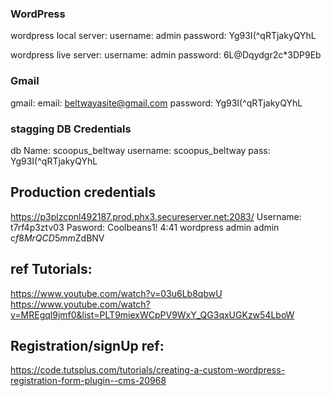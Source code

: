 ### WordPress ###
wordpress local server:
username: admin
password: Yg93I(^qRTjakyQYhL

wordpress live server:
username: admin
password: 6L@Dqydgr2c*3DP9Eb

### Gmail ###
gmail:
email: beltwayasite@gmail.com
password: Yg93I(^qRTjakyQYhL

### stagging DB Credentials ###
db Name: scoopus_beltway
username: scoopus_beltway
pass: Yg93I(^qRTjakyQYhL


## Production credentials ###

https://p3plzcpnl492187.prod.phx3.secureserver.net:2083/
Username: t7rf4p3ztv03
Pasword: Coolbeans1!
4:41
wordpress admin
admin
c$f8MrQCD5mm$ZdBNV

## ref Tutorials:

https://www.youtube.com/watch?v=03u6Lb8qbwU
https://www.youtube.com/watch?v=MREgql9jmf0&list=PLT9miexWCpPV9WxY_QG3qxUGKzw54LboW

## Registration/signUp ref:

https://code.tutsplus.com/tutorials/creating-a-custom-wordpress-registration-form-plugin--cms-20968
